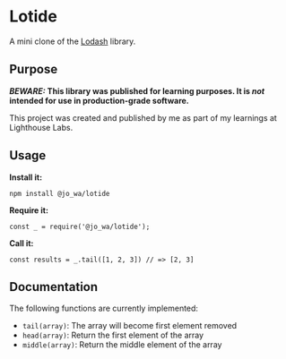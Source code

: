 # Lotide

A mini clone of the [Lodash](https://lodash.com) library.

## Purpose

**_BEWARE:_ This library was published for learning purposes. It is _not_ intended for use in production-grade software.**

This project was created and published by me as part of my learnings at Lighthouse Labs.

## Usage

**Install it:**

`npm install @jo_wa/lotide`

**Require it:**

`const _ = require('@jo_wa/lotide');`

**Call it:**

`const results = _.tail([1, 2, 3]) // => [2, 3]`

## Documentation

The following functions are currently implemented:

- `tail(array)`: The array will become first element removed
- `head(array)`: Return the first element of the array
- `middle(array)`: Return the middle element of the array
